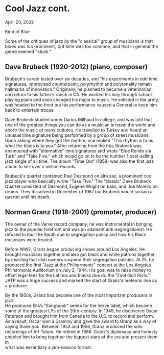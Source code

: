 # Cool Jazz cont.
April 20, 2022

Kind of Blue

Some of the critiques of jazz by the "classical" group of musicians is that blues was too prominent, 4/4 time was too common, and that in general the genre seemed "stuck."

## Dave Brubeck (1920-2012) (piano, composer)
Brubeck's career lasted over six decades, and “his experiments in odd time signatures, improvised counterpoint, polyrhythm and polytonality remain hallmarks of innovation.” Originally, he planned to become a veterinarian and return to his father’s ranch in CA. He worked his way through school playing piano and soon changed his major to music. He enlisted in the army, was headed to the front but his performance caused a General to keep him back to entertain troops.

Dave Brubeck studied under Darius Milhaud in college, and was told that one of the greatest things you can do as a musician is travel the world and aborb the music of many cultures. He travelled to Turkey and heard an unusual time signature being performed by a group of street musicians. Upon asking where they got the rhythm, one replied "This rhythm is to us what the blues is to you." After returning from the trip, Brubeck was enamoured with "alternative" time signatures and wrote "Blue Rondo ala Turk" and "Take Five," which would go on to be the number 1 best-selling jazz single of all time. The album "Time Out" (1959) was also the first jazz album to sell over a million records. 

Brubeck's quartet contained Paul Desmond on alto sax, a prominent cool jazz player who basically wrote "Take Five." The “classic” Dave Brubeck Quartet consisted of Desmond, Eugene Wright on bass, and Joe Morello on drums. They dissolved in December of 1967 but Brubeck would sustain a quartet until his death.

## Norman Granz (1918-2001) (promoter, producer)
The owner of the Verve record company, he was instrumental in bringing jazz to the popular forefront and was an adamant anti-segregationist. He refused to tour the South due to segregation policy and how his Black musicians were treated. 

Before WW2, Granz began producing shows around Los Angeles. He brought musicians together and also got black and white patrons together by insisting that club owners suspend their segregation policies. At 25, he produced the first "Jazz at the Philharmonic" concert at the Los Angeles Philharmonic Auditorium on July 2, 1944. His goal was to raise money to offset legal fees for the Latinos and Blacks due do the “Zoot-Suit Riots.” JATP was a huge success and marked the start of Granz's meteoric rise as a producer.

By the 1950s, Granz had become one of the most important producers in jazz.  
He produced Ella’s "Songbook" series for the Verve label, which became some of the greatest LPs of the 20th-century. In 1949, he discovered Oscar Peterson and brought him from Canada to the U.S. to record and perform. As a result, Oscar won a Grammy and gave the award to Granz as a way of saying thank you. Between 1953 and 1956, Granz produced the solo recordings of Art Tatum. He retired in 1986. Granz's diplomacy and honesty enabled him to bring together the biggest stars of the era and present them in  
what was essentially a jam-session format.
